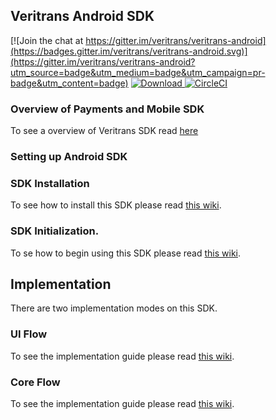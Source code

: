 ## Veritrans Android SDK


[![Join the chat at https://gitter.im/veritrans/veritrans-android](https://badges.gitter.im/veritrans/veritrans-android.svg)](https://gitter.im/veritrans/veritrans-android?utm_source=badge&utm_medium=badge&utm_campaign=pr-badge&utm_content=badge)
[ ![Download](https://api.bintray.com/packages/pt-midtrans/maven/veritrans-android/images/download.svg) ](https://bintray.com/pt-midtrans/maven/veritrans-android/_latestVersion)
[![CircleCI](https://circleci.com/gh/veritrans/veritrans-android/tree/release.svg?style=svg)](https://circleci.com/gh/veritrans/veritrans-android/tree/release)

### Overview of Payments and Mobile SDK
 To see a overview of Veritrans SDK read [here](https://github.com/veritrans/veritrans-android/wiki/Getting-started-with-the-Veritrans-SDK)
 
### Setting up Android SDK

### SDK Installation

To see how to install this SDK please read [this wiki](https://github.com/veritrans/veritrans-android/wiki/SDK-Installation).

### SDK Initialization.

To se how to begin using this SDK please read [this wiki](https://github.com/veritrans/veritrans-android/wiki/SDK-Initialization).

## Implementation

There are two implementation modes on this SDK.

### UI Flow

To see the implementation guide please read [this wiki](https://github.com/veritrans/veritrans-android/wiki/UI-Flow).

### Core Flow

To see the implementation guide please read [this wiki](https://github.com/veritrans/veritrans-android/wiki/Core-Flow).
